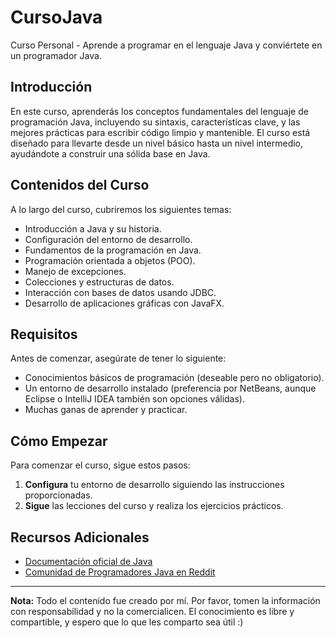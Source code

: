 # CursoJava

Curso Personal - Aprende a programar en el lenguaje Java y conviértete en un programador Java.

## Introducción

En este curso, aprenderás los conceptos fundamentales del lenguaje de programación Java, incluyendo su sintaxis, características clave, y las mejores prácticas para escribir código limpio y mantenible. El curso está diseñado para llevarte desde un nivel básico hasta un nivel intermedio, ayudándote a construir una sólida base en Java.

## Contenidos del Curso

A lo largo del curso, cubriremos los siguientes temas:

- Introducción a Java y su historia.
- Configuración del entorno de desarrollo.
- Fundamentos de la programación en Java.
- Programación orientada a objetos (POO).
- Manejo de excepciones.
- Colecciones y estructuras de datos.
- Interacción con bases de datos usando JDBC.
- Desarrollo de aplicaciones gráficas con JavaFX.

## Requisitos

Antes de comenzar, asegúrate de tener lo siguiente:

- Conocimientos básicos de programación (deseable pero no obligatorio).
- Un entorno de desarrollo instalado (preferencia por NetBeans, aunque Eclipse o IntelliJ IDEA también son opciones válidas).
- Muchas ganas de aprender y practicar.

## Cómo Empezar

Para comenzar el curso, sigue estos pasos:

1. **Configura** tu entorno de desarrollo siguiendo las instrucciones proporcionadas.
2. **Sigue** las lecciones del curso y realiza los ejercicios prácticos.

## Recursos Adicionales

- [Documentación oficial de Java](https://docs.oracle.com/javase/8/docs/)
- [Comunidad de Programadores Java en Reddit](https://www.reddit.com/r/java/)

---

**Nota:** Todo el contenido fue creado por mí. Por favor, tomen la información con responsabilidad y no la comercialicen. El conocimiento es libre y compartible, y espero que lo que les comparto sea útil :)
